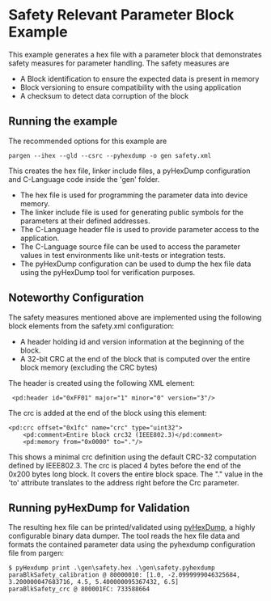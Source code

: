 # Safety Relevant Parameter Block Example

This example generates a hex file with a parameter block that demonstrates
safety measures for parameter handling. The safety measures are

* A Block identification to ensure the expected data is present in memory
* Block versioning to ensure compatibility with the using application
* A checksum to detect data corruption of the block

## Running the example

The recommended options for this example are

    pargen --ihex --gld --csrc --pyhexdump -o gen safety.xml

This creates the hex file, linker include files, a pyHexDump configuration and
C-Language code inside the 'gen' folder.

* The hex file is used for programming the parameter data into device memory.
* The linker include file is used for generating public symbols for the
  parameters at their defined addresses.
* The C-Language header file is used to provide parameter access to the
  application.
* The C-Language source file can be used to access the parameter values in
  test environments like unit-tests or integration tests.
* The pyHexDump configuration can be used to dump the hex file data using the
  pyHexDump tool for verification purposes.

## Noteworthy Configuration

The safety measures mentioned above are implemented using the following
block elements from the safety.xml configuration:

* A header holding id and version information at the beginning of the block.
* A 32-bit CRC at the end of the block that is computed over the entire block
  memory (excluding the CRC bytes)

The header is created using the following XML element:

     <pd:header id="0xFF01" major="1" minor="0" version="3"/>

The crc is added at the end of the block using this element:

    <pd:crc offset="0x1fc" name="crc" type="uint32">
        <pd:comment>Entire block crc32 (IEEE802.3)</pd:comment>
        <pd:memory from="0x0000" to="."/>

This shows a minimal crc definition using the default CRC-32 computation
defined by IEEE802.3. The crc is placed 4 bytes before the end of the
0x200 bytes long block. It covers the entire block space. The "." value
in the 'to' attribute translates to the address right before the Crc
parameter.

## Running pyHexDump for Validation

The resulting hex file can be printed/validated using
[pyHexDump](https://github.com/BlueAndi/pyHexDump), a highly
configurable binary data dumper. The tool reads the hex file data
and formats the contained parameter data using the pyhexdump configuration
file from pargen:

    $ pyHexdump print .\gen\safety.hex .\gen\safety.pyhexdump
    paraBlkSafety_calibration @ 80000010: [1.0, -2.0999999046325684, 3.200000047683716, 4.5, 5.400000095367432, 6.5]
    paraBlkSafety_crc @ 800001FC: 733588664
